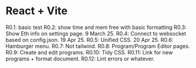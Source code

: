 # React + Vite

R0.1: basic test
R0.2: show time and mem free with basic formatting
R0.3: Show Eth info on settings page. 9 March 25.
R0.4: Connect to websocket based on config.json. 19 Apr 25.
R0.5: Unified CSS. 20 Apr 25.
R0.6: Hamburger menu.
R0.7: Not tailwind.
R0.8: Program/Program Editor pages.
R0.9: Create and edit programs.
R0.10: Tidy CSS.
R0.11: Link for new programs + format document.
R0.12: Lint errors or whatever.